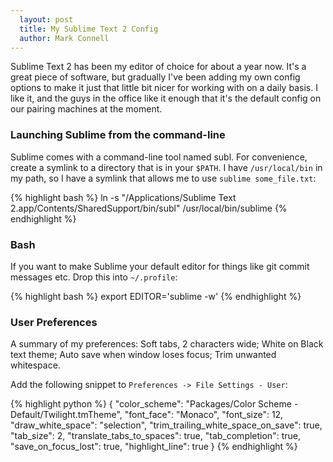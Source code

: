 ```yaml
---
  layout: post
  title: My Sublime Text 2 Config
  author: Mark Connell
---
```


Sublime Text 2 has been my editor of choice for about a year now. It's a great piece of software, but gradually I've been adding my own config options to make it just that little bit nicer for working with on a daily basis. I like it, and the guys in the office like it enough that it's the default config on our pairing machines at the moment.

### Launching Sublime from the command-line
Sublime comes with a command-line tool named subl. For convenience, create a symlink to a directory that is in your `$PATH`. I have `/usr/local/bin` in my path, so I have a symlink that allows me to use `sublime some_file.txt`:

{% highlight bash %}
ln -s "/Applications/Sublime Text 2.app/Contents/SharedSupport/bin/subl" /usr/local/bin/sublime
{% endhighlight %}

### Bash
If you want to make Sublime your default editor for things like git commit messages etc. Drop this into `~/.profile`:

{% highlight bash %}
export EDITOR='sublime -w'
{% endhighlight %}

### User Preferences
A summary of my preferences:
Soft tabs, 2 characters wide; White on Black text theme; Auto save when window loses focus; Trim unwanted whitespace.

Add the following snippet to `Preferences -> File Settings - User`:

{% highlight python %}
{
  "color_scheme": "Packages/Color Scheme - Default/Twilight.tmTheme",
  "font_face": "Monaco",
  "font_size": 12,
  "draw_white_space": "selection",
  "trim_trailing_white_space_on_save": true,
  "tab_size": 2,
  "translate_tabs_to_spaces": true,
  "tab_completion": true,
  "save_on_focus_lost": true,
  "highlight_line": true
}
{% endhighlight %}

